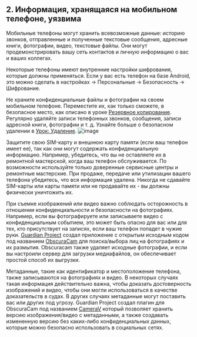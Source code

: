 [Title]: # (Сохраненная информация)
[Order]: # (2)

## 2. Информация, хранящаяся на мобильном телефоне, уязвима

Мобильные телефоны могут хранить всевозможные данные: историю звонков, отправленные и полученные текстовые сообщения, адресные книги, фотографии, видео, текстовые файлы. Они могут продемонстрировать вашу сеть контактов и личную информацию о вас и ваших коллегах.

Некоторые телефоны имеют внутренние настройки шифрования, которые должны применяться. Если у вас есть телефон на базе Android, это можно сделать в настройках -> Персональные -> Безопасность -> Шифрование.

Не храните конфиденциальные файлы и фотографии на своем мобильном телефоне. Переместите их, как только сможете, в безопасное место, как описано в уроке [Резервное копирование](umbrella://lesson/backing-up). Регулярно удаляйте записи телефонных звонков, сообщения, записи адресной книги, фотографии и т. д. Узнайте больше о безопасном удалении в [Урок: Удаление](umbrella://lesson/safely-deleting).
![image](mobile3.png)

Защитите свою SIM-карту и внешнюю карту памяти (если ваш телефон имеет ее), так как они могут содержать конфиденциальную информацию. Например, убедитесь, что вы не оставляете их в ремонтной мастерской, когда ваш телефон обслуживается. По возможности используйте только доверенные сервисные центры и ремонтные мастерские. При продаже, передаче или утилизации вашего телефона убедитесь, что вся информация удалена. Никогда не сдавайте SIM-карты или карты памяти или не продавайте их - вы должны физически уничтожить их.

При съемке изображений или видео важно соблюдать осторожность в отношении конфиденциальности и безопасности на фотографиях. Например, если вы фотографируете или записываете видео с конфиденциальным событием, это может быть опасно для вас или для тех, кто присутствует на записях, если ваш телефон попадет в чужие руки. [Guardian Project](https://guardianproject.info/) создал приложение с открытым исходным кодом под названием [ObscuraCam](umbrella://tools/obscuracam) для поиска/выбора лиц на фотографиях и их размытия. Obscuracam также удаляет исходные фотографии, и если вы настроили сервер для загрузки медиафайлов, он обеспечивает простой способ их выгрузки.

Метаданные, такие как идентификатор и местоположение телефона, также записываются на фотографиях и видео. В некоторых случаях такая информация действительно важна, чтобы доказать достоверность изображений и видео, чтобы они могли использоваться в качестве доказательств в судах. В других случаях метаданные могут поставить вас или других под угрозу. Guardian Project создал плагин для ObscuraCam под названием [CameraV](https://guardianproject.info/apps/camerav/) который позволяет хранить версию изображения/видео с метаданными, а также создавать измененную версию без каких-либо конфиденциальных данных, которые можно безопасно использовать в социальных сетях.